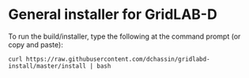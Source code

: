 # General installer for GridLAB-D

To run the build/installer, type the following at the command prompt (or copy and paste):
~~~
curl https://raw.githubusercontent.com/dchassin/gridlabd-install/master/install | bash
~~~

